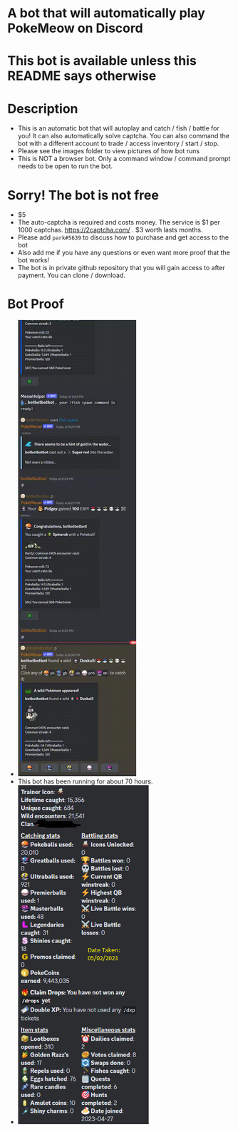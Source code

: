 # A bot that will automatically play PokeMeow on Discord
# This bot is available unless this README says otherwise

# Description

* This is an automatic bot that will autoplay and catch / fish / battle for you! It can also automatically solve captcha. You can also command the bot with a different account to trade / access inventory / start / stop. 
* Please see the images folder to view pictures of how bot runs
* This is NOT a browser bot. Only a command window / command prompt needs to be open to run the bot. 

# Sorry! The bot is not free

* $5
* The auto-captcha is required and costs money. The service is $1 per 1000 captchas. https://2captcha.com/ . $3 worth lasts months.
* Please add ```park#5639``` to discuss how to purchase and get access to the bot
* Also add me if you have any questions or even want more proof that the bot works! 
* The bot is in private github repository that you will gain access to after payment. You can clone / download.


# Bot Proof

* ![alt text](./images/BotActions.gif)
* This bot has been running for about 70 hours. 
* ![alt text](./images/StatsExample.png)
